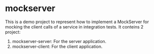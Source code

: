 # mockserver
This is a demo project to represent how to implement a MockServer for mocking the client calls of a service in integration tests. It conteins 2 project:
1. mockserver-server: For the server application.
2. mockserver-client: For the client application.
